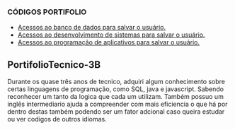### CÓDIGOS PORTIFOLIO

* [Acessos ao banco de dados para salvar o usuário.](Banco_de_Dados/acesso_bd/)
* [Acessos ao desenvolvimento de sistemas para salvar o usuário.](Desenvolvimento_de_Sistemas/CassinoElChapo/)
* [Acessos ao programação de aplicativos para salvar o usuário.](Programacao_de_Aplicativos/quiz/)

## PortifolioTecnico-3B
Durante os quase três anos de tecnico, adquiri algum conhecimento sobre certas linguagens de programação, como SQL, java e javascript. Sabendo reconhecer um tanto da logica que cada um utilizam. Também possuo um inglês intermediario ajuda a compreender com mais eficiencia o que há por dentro destas também podendo ser um fator adcional caso queira estudar ou ver codigos de outros idiomas. 
